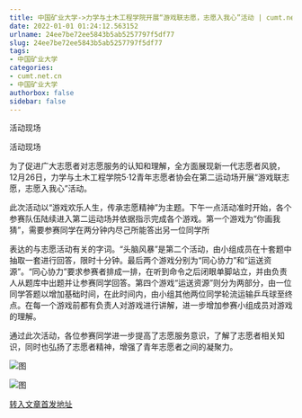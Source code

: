 ```yaml
---
title: 中国矿业大学->力学与土木工程学院开展“游戏联志愿，志愿入我心”活动 | cumt.net.cn
date: 2022-01-01 01:24:12.563152
urlname: 24ee7be72ee5843b5ab5257797f5df77
slug: 24ee7be72ee5843b5ab5257797f5df77
tags: 
- 中国矿业大学
categories:
- cumt.net.cn
- 中国矿业大学
authorbox: false
sidebar: false
---
```

活动现场

活动现场  

为了促进广大志愿者对志愿服务的认知和理解，全方面展现新一代志愿者风貌，12月26日，力学与土木工程学院5·12青年志愿者协会在第二运动场开展“游戏联志愿，志愿入我心”活动。

此次活动以“游戏欢乐人生，传承志愿精神”为主题。下午一点活动准时开始，各个参赛队伍陆续进入第二运动场并依据指示完成各个游戏。第一个游戏为“你画我猜”，需要参赛同学在两分钟内尽己所能答出另一位同学所
<!--more-->
表达的与志愿活动有关的字词。“头脑风暴”是第二个活动，由小组成员在十套题中抽取一套进行回答，限时十分钟。最后两个游戏分别为“同心协力”和“运送资源”。“同心协力”要求参赛者排成一排，在听到命令之后闭眼单脚站立，并由负责人从题库中出题并让参赛同学回答。第四个游戏“运送资源”则分为两部分，由一位同学答题以增加基础时间，在此时间内，由小组其他两位同学轮流运输乒乓球至终点。在每一个游戏前都有负责人对游戏进行讲解，进一步增加参赛小组成员对游戏的理解。

通过此次活动，各位参赛同学进一步提高了志愿服务意识，了解了志愿者相关知识，同时也弘扬了志愿者精神，增强了青年志愿者之间的凝聚力。

![图](http://xwzx.cumt.edu.cn/_upload/article/images/aa/ff/8388eeba47a1ad1b00816a3e1c22/f5decf69-ac1a-4677-ab51-308b4f1527df.png)

![图](http://xwzx.cumt.edu.cn/_upload/article/images/aa/ff/8388eeba47a1ad1b00816a3e1c22/6ca885d7-4cd0-4e52-9ce2-51dfa53057d5.png)

[转入文章首发地址](http://xwzx.cumt.edu.cn/61/99/c523a614809/page.htm)